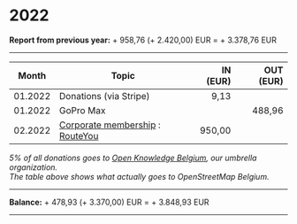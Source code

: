 # 2022

**Report from previous year:** + 958,76 (+ 2.420,00) EUR = + 3.378,76 EUR

---

| Month   | Topic                                          | IN (EUR) | OUT (EUR) |
| ------- | ---------------------------------------------- | -------: | --------: |
| 01.2022 | Donations (via Stripe)                         |     9,13 |           |
| 01.2022 | GoPro Max                                      |          |    488,96 |
| 02.2022 | [Corporate membership][1] : [RouteYou][2]      |   950,00 |           |

_5% of all donations goes to [Open Knowledge Belgium](https://openknowledge.be/), our umbrella organization.  
The table above shows what actually goes to OpenStreetMap Belgium._

---

**Balance:** + 478,93 (+ 3.370,00) EUR = + 3.848,93 EUR

---

[1]: https://openstreetmap.be/en/support.html
[2]: https://www.routeyou.com/
